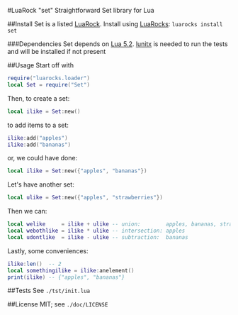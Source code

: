 #LuaRock "set"
Straightforward Set library for Lua

##Install
Set is a listed [LuaRock](http://luarocks.org/repositories/rocks/). Install using [LuaRocks](http://www.luarocks.org/): `luarocks install set`

###Dependencies
Set depends on [Lua 5.2](http://www.lua.org/download.html). [lunitx](https://github.com/dcurrie/lunit) is needed to run the tests and will be installed if not present

##Usage
Start off with
```lua
require("luarocks.loader")
local Set = require("Set")
```
Then, to create a set:
```lua
local ilike = Set:new()
```
to add items to a set:
```lua
ilike:add("apples")
ilike:add("bananas")
```
or, we could have done:
```lua
local ilike = Set:new({"apples", "bananas"})
```
Let's have another set:
```lua
local ulike = Set:new({"apples", "strawberries"})
```
Then we can:
```lua
local welike     = ilike + ulike -- union:        apples, bananas, strawberries
local webothlike = ilike * ulike -- intersection: apples
local udontlike  = ilike - ulike -- subtraction:  bananas
```
Lastly, some conveniences:
```lua
ilike:len()  -- 2
local somethingilike = ilike:anelement()
print(ilike) -- {"apples", "bananas"}
```

##Tests
See `./tst/init.lua`

##License
MIT; see `./doc/LICENSE`
